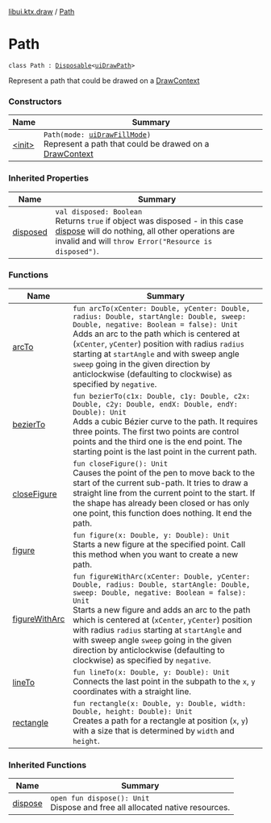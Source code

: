 [libui.ktx.draw](../index.md) / [Path](./index.md)

# Path

`class Path : `[`Disposable`](../../libui.ktx/-disposable/index.md)`<`[`uiDrawPath`](../../libui/ui-draw-path.md)`>`

Represent a path that could be drawed on a [DrawContext](../../libui.ktx/-draw-context.md)

### Constructors

| Name | Summary |
|---|---|
| [&lt;init&gt;](-init-.md) | `Path(mode: `[`uiDrawFillMode`](../../libui/ui-draw-fill-mode.md)`)`<br>Represent a path that could be drawed on a [DrawContext](../../libui.ktx/-draw-context.md) |

### Inherited Properties

| Name | Summary |
|---|---|
| [disposed](../../libui.ktx/-disposable/disposed.md) | `val disposed: Boolean`<br>Returns `true` if object was disposed - in this case [dispose](../../libui.ktx/-disposable/dispose.md) will do nothing, all other operations are invalid and will `throw Error("Resource is disposed")`. |

### Functions

| Name | Summary |
|---|---|
| [arcTo](arc-to.md) | `fun arcTo(xCenter: Double, yCenter: Double, radius: Double, startAngle: Double, sweep: Double, negative: Boolean = false): Unit`<br>Adds an arc to the path which is centered at (`xCenter`, `yCenter`) position with radius `radius` starting at `startAngle` and with sweep angle `sweep` going in the given direction by anticlockwise (defaulting to clockwise) as specified by `negative`. |
| [bezierTo](bezier-to.md) | `fun bezierTo(c1x: Double, c1y: Double, c2x: Double, c2y: Double, endX: Double, endY: Double): Unit`<br>Adds a cubic Bézier curve to the path. It requires three points. The first two points are control points and the third one is the end point. The starting point is the last point in the current path. |
| [closeFigure](close-figure.md) | `fun closeFigure(): Unit`<br>Causes the point of the pen to move back to the start of the current sub-path. It tries to draw a straight line from the current point to the start. If the shape has already been closed or has only one point, this function does nothing. It end the path. |
| [figure](figure.md) | `fun figure(x: Double, y: Double): Unit`<br>Starts a new figure at the specified point. Call this method when you want to create a new path. |
| [figureWithArc](figure-with-arc.md) | `fun figureWithArc(xCenter: Double, yCenter: Double, radius: Double, startAngle: Double, sweep: Double, negative: Boolean = false): Unit`<br>Starts a new figure and adds an arc to the path which is centered at (`xCenter`, `yCenter`) position with radius `radius` starting at `startAngle` and with sweep angle `sweep` going in the given direction by anticlockwise (defaulting to clockwise) as specified by `negative`. |
| [lineTo](line-to.md) | `fun lineTo(x: Double, y: Double): Unit`<br>Connects the last point in the subpath to the `x`, `y` coordinates with a straight line. |
| [rectangle](rectangle.md) | `fun rectangle(x: Double, y: Double, width: Double, height: Double): Unit`<br>Creates a path for a rectangle at position (`x`, `y`) with a size that is determined by `width` and `height`. |

### Inherited Functions

| Name | Summary |
|---|---|
| [dispose](../../libui.ktx/-disposable/dispose.md) | `open fun dispose(): Unit`<br>Dispose and free all allocated native resources. |
